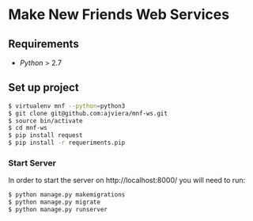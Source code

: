# Make New Friends Web Services

## Requirements
- _Python_ > 2.7

## Set up project

```sh
$ virtualenv mnf --python=python3
$ git clone git@github.com:ajviera/mnf-ws.git
$ source bin/activate
$ cd mnf-ws
$ pip install request
$ pip install -r requeriments.pip
```
### Start Server

In order to start the server on http://localhost:8000/ you will need to run:
```sh
$ python manage.py makemigrations
$ python manage.py migrate
$ python manage.py runserver
```